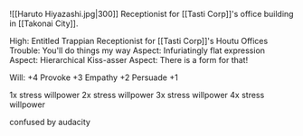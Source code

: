 ![[Haruto Hiyazashi.jpg|300]]
Receptionist for [[Tasti Corp]]'s office building in [[Takonai City]].

High: Entitled Trappian Receptionist for [[Tasti Corp]]'s Houtu Offices
Trouble: You'll do things my way
Aspect: Infuriatingly flat expression
Aspect: Hierarchical Kiss-asser
Aspect: There is a form for that!

Will: +4
Provoke +3
Empathy +2
Persuade +1

1x stress willpower
2x stress willpower
3x stress willpower
4x stress willpower

confused by audacity